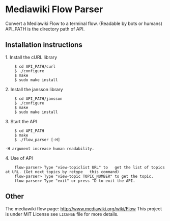 Mediawiki Flow Parser
=====================

Convert a Mediawiki Flow to a terminal flow. (Readable by bots or humans)
API_PATH is the directory path of API.

Installation instructions
-------------------------

1.&nbsp;Install the cURL library

```shell
	$ cd API_PATH/curl
	$ ./configure
	$ make
	$ sudo make install
```
2.&nbsp;Install the jansson library
```shell
	$ cd API_PATH/jansson
	$ ./configure
	$ make
	$ sudo make install
```
3.&nbsp;Start the API
```shell
	$ cd API_PATH
	$ make
	$ ./flow_parser [-H]
```
	-H argument increase human readability.
4.&nbsp;Use of API
```shell
	flow-parser> Type "view-topiclist URL" to	get the	list of	topics at URL. (Get next topics by retype	this command)
	flow-parser> Type "view-topic TOPIC_NUMBER"	to get the topic.
	flow-parser> Type "exit" or press ^D to exit the API.
```

Other
-----

The mediawiki flow page: http://www.mediawiki.org/wiki/Flow
This project is under MIT License see `LICENSE` file for more details.
